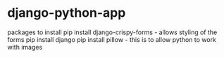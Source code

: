 # django-python-app

packages to install
pip install django-crispy-forms - allows styling of the forms
pip install django
pip install pillow - this is to allow python to work with images
